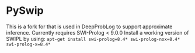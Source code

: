 # PySwip
This is a fork for that is used in DeepProbLog to support approximate inference. Currently requires SWI-Prolog < 9.0.0
Install a working version of SWIPL by using:
`apt-get install swi-prolog=8.4* swi-prolog-nox=8.4* swi-prolog-x=8.4*`
